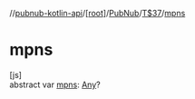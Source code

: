 //[pubnub-kotlin-api](../../../../index.md)/[[root]](../../index.md)/[PubNub](../index.md)/[T$37](index.md)/[mpns](mpns.md)

# mpns

[js]\
abstract var [mpns](mpns.md): [Any](https://kotlinlang.org/api/core/kotlin-stdlib/kotlin/-any/index.html)?
